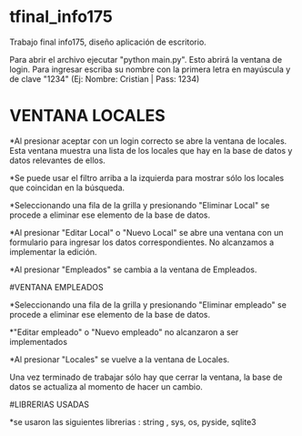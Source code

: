 # tfinal_info175
Trabajo final info175, diseño aplicación de escritorio.

Para abrir el archivo ejecutar "python main.py". Esto abrirá la ventana de login.
Para ingresar escriba su nombre con la primera letra en mayúscula y de clave "1234" (Ej: Nombre: Cristian | Pass: 1234)

# VENTANA LOCALES
*Al presionar aceptar con un login correcto se abre la ventana de locales. Esta ventana muestra una lista de los locales que hay en la base de datos y datos relevantes de ellos.

*Se puede usar el filtro arriba a la izquierda para mostrar sólo los locales que coincidan en la búsqueda.

*Seleccionando una fila de la grilla y presionando "Eliminar Local" se procede a eliminar ese elemento de la base de datos.

*Al presionar "Editar Local" o "Nuevo Local" se abre una ventana con un formulario para ingresar los datos correspondientes. No alcanzamos a implementar la edición.

*Al presionar "Empleados" se cambia a la ventana de Empleados.

#VENTANA EMPLEADOS

*Seleccionando una fila de la grilla y presionando "Eliminar empleado" se procede a eliminar ese elemento de la base de datos.

*"Editar empleado" o "Nuevo empleado" no alcanzaron a ser implementados

*Al presionar "Locales" se vuelve a la ventana de Locales.

Una vez terminado de trabajar sólo hay que cerrar la ventana, la base de datos se actualiza al momento de hacer un cambio.

#LIBRERIAS USADAS

*se usaron las siguientes librerias : string , sys, os, pyside, sqlite3
